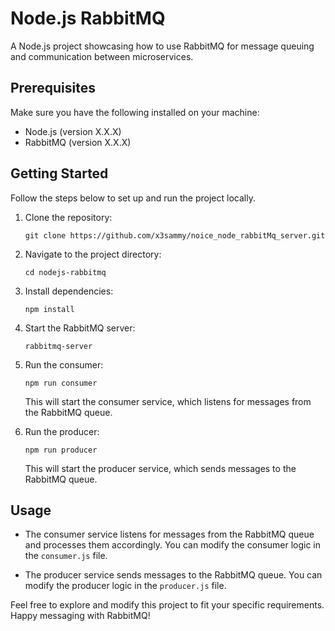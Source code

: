 # Node.js RabbitMQ

A Node.js project showcasing how to use RabbitMQ for message queuing and communication between microservices.

## Prerequisites

Make sure you have the following installed on your machine:

- Node.js (version X.X.X)
- RabbitMQ (version X.X.X)

## Getting Started

Follow the steps below to set up and run the project locally.

1. Clone the repository:

   ```shell
   git clone https://github.com/x3sammy/noice_node_rabbitMq_server.git
   ```

2. Navigate to the project directory:

   ```shell
   cd nodejs-rabbitmq
   ```

3. Install dependencies:

   ```shell
   npm install
   ```

4. Start the RabbitMQ server:

   ```shell
   rabbitmq-server
   ```

5. Run the consumer:

   ```shell
   npm run consumer
   ```

   This will start the consumer service, which listens for messages from the RabbitMQ queue.

6. Run the producer:

   ```shell
   npm run producer
   ```

   This will start the producer service, which sends messages to the RabbitMQ queue.

## Usage

- The consumer service listens for messages from the RabbitMQ queue and processes them accordingly. You can modify the consumer logic in the `consumer.js` file.

- The producer service sends messages to the RabbitMQ queue. You can modify the producer logic in the `producer.js` file.

Feel free to explore and modify this project to fit your specific requirements. Happy messaging with RabbitMQ!
